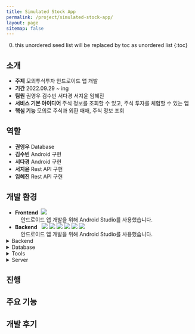 ```yaml
---
title: Simulated Stock App
permalink: /project/simulated-stock-app/
layout: page
sitemap: false
---
```

<head>
  <style>
    ul {
      margin-bottom: 0px;
    }
    ul.not-start {
      margin-top: 0px;
    }
    div.explain {
      font-size: 14px;
      padding-left: 39px;
    }
    div.not-start {
      margin-top: 0px;
    }
  </style>
</head>

0. this unordered seed list will be replaced by toc as unordered list
{:toc}

## 소개
- **주제** 모의투식투자 안드로이드 앱 개발
- **기간** 2022.09.29 ~ ing
- **팀원** 권영우 김수빈 서다경 서지윤 임혜진
- **서비스 기본 아이디어** 주식 정보를 조회할 수 있고, 주식 투자를 체험할 수 있는 앱
- **핵심 기능** 모의로 주식과 외환 매매, 주식 정보 조회

## 역할
- **권영우** Database
- **김수빈** Android 구현
- **서다경** Android 구현
- **서지윤** Rest API 구현
- **임혜진** Rest API 구현

## 개발 환경
- **Frontend**&nbsp;&nbsp;<img src="https://img.shields.io/badge/Android Studio-3DDC84?style=flat&logo=AndroidStudio&logoColor=white">
<div class="explain">
  안드로이드 앱 개발을 위해 Android Studio를 사용했습니다.
</div>

<ul class="not-start">
  <li>
    <b>Backend</b>&nbsp;&nbsp;
    <img src="https://img.shields.io/badge/Spring Boot-6DB33F?style=flat&logo=SpringBoot&logoColor=white"> 
    <img src="https://img.shields.io/badge/Eclipse IDE-2C2255?style=flat&logo=EclipseIDE&logoColor=white"> 
    <img src="https://img.shields.io/badge/Java8-007396?style=flat&logo=Java&logoColor=white"> 
    <img src="https://img.shields.io/badge/Gradle-C71A36?style=flat&logo=Gradle&logoColor=white"> 
    <img src="https://img.shields.io/badge/Swagger2-85EA2D?style=flat&logo=Swagger&logoColor=white"> 
    <img src="https://img.shields.io/badge/mybatis-000000?style=flat&logo=MyBatis&logoColor=white">
  </li>
</ul>
<div class="explain not-start">
      안드로이드 앱 개발을 위해 Android Studio를 사용했습니다.
</div>

<details>
  <summary>Backend</summary>
  <div class="open">
    <div class="icons">
      <img src="https://img.shields.io/badge/Spring Boot-6DB33F?style=flat&logo=SpringBoot&logoColor=white"> 
      <img src="https://img.shields.io/badge/Eclipse IDE-2C2255?style=flat&logo=EclipseIDE&logoColor=white"> 
      <img src="https://img.shields.io/badge/Java8-007396?style=flat&logo=Java&logoColor=white"> 
      <img src="https://img.shields.io/badge/Gradle-C71A36?style=flat&logo=Gradle&logoColor=white"> 
      <img src="https://img.shields.io/badge/Swagger2-85EA2D?style=flat&logo=Swagger&logoColor=white"> 
      <img src="https://img.shields.io/badge/mybatis-000000?style=flat&logo=MyBatis&logoColor=white">
    </div>
    <div class="explain">
      안드로이드 앱 개발을 위해 Android Studio를 사용했습니다.
    </div>
  </div>
</details>

<details>
  <summary>Database</summary>
  <div class="open">
    <div class="icons">
      <img src="https://img.shields.io/badge/MySQL-4479A1?style=flat&logo=mysql&logoColor=white"> 
      <img src="https://img.shields.io/badge/JSON-000000?style=flat&logo=JSON&logoColor=white">
    </div>
    <div class="explain">
      MySQL을 사용하고, JSON으로 데이터를 생성해 DB로 옮겨주거나 JSON 파일에서 바로 가져다 쓰는 방법을 사용했습니다. 
    </div>
  </div>
</details>

<details>
  <summary>Tools</summary>
  <div class="open">
    <div class="icons">
      <img src="https://img.shields.io/badge/Notion-000000?style=flat&logo=Notion&logoColor=white"> 
      <img src="https://img.shields.io/badge/GitHub-181717?style=flat&logo=GitHub&logoColor=white">
      <img src="https://img.shields.io/badge/Discord-5865F2?style=flat&logo=Discord&logoColor=white">
    </div>
    <div class="explain">
    </div>
  </div>
</details>

<details>
  <summary>Server</summary>
  <div class="open">
    <div class="icons">
      <img src="https://img.shields.io/badge/Amazon EC2-FF9900?style=flat&logo=AmazonEC2&logoColor=white"> 
      <img src="https://img.shields.io/badge/Windows-0078D6?style=flat&logo=Windows&logoColor=white">
    </div>
    <div class="explain">
    </div>
  </div>
</details>

## 진행


## 주요 기능

## 개발 후기
